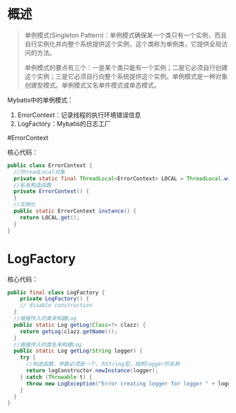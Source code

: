 # 概述

> 单例模式(Singleton Pattern)：单例模式确保某一个类只有一个实例，而且自行实例化并向整个系统提供这个实例，这个类称为单例类，它提供全局访问的方法。
>
> 单例模式的要点有三个：一是某个类只能有一个实例；二是它必须自行创建这个实例；三是它必须自行向整个系统提供这个实例。单例模式是一种对象创建型模式。单例模式又名单件模式或单态模式。

Mybatis中的单例模式：

1. ErrorContext：记录线程的执行环境错误信息
2. LogFactory：Mybatis的日志工厂

#ErrorContext

核心代码：

```java
public class ErrorContext {
  //ThreadLocal对象
  private static final ThreadLocal<ErrorContext> LOCAL = ThreadLocal.withInitial(ErrorContext::new);
  //私有构造函数
  private ErrorContext() {
  }
  //实例化
  public static ErrorContext instance() {
    return LOCAL.get();
  }
}
```

# LogFactory

核心代码：

```java
public final class LogFactory {
	private LogFactory() {
    // disable construction
  }
  //根据传入的类来构建Log
  public static Log getLog(Class<?> clazz) {
    return getLog(clazz.getName());
  }
  //根据传入的类名来构建Log
  public static Log getLog(String logger) {
    try {
      //构造函数，参数必须是一个，为String型，指明logger的名称
      return logConstructor.newInstance(logger);
    } catch (Throwable t) {
      throw new LogException("Error creating logger for logger " + logger + ".  Cause: " + t, t);
    }
  }
}
```

